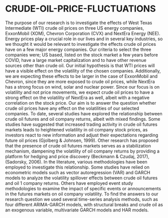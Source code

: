 # CRUDE-OIL-PRICE-FLUCTUATIONS
The purpose of our research is to investigate the effects of West Texas Intermediate (WTI) crude oil prices on three US energy companies, ExxonMobil (XOM), Chevron Corporation (CVX) and NextEra Energy (NEE).
Energy prices play a crucial role in our lives and in several key industries, so we thought it would be relevant to investigate the effects crude oil prices have on a few major energy companies. Our criteria to select the three companies were; US based, listed on the stock market a few years before COVID, have a large market capitalization and to have other revenue sources other than crude oil.
Our initial hypothesis is that WTI prices will have a visible effect on the volatility of the chosen companies. Additionally, we are expecting these effects to be larger in the case of ExxonMobil and Chevron, since they are more exposed to crude oil prices, while NextEra has a strong focus on wind, solar and nuclear power. Since our focus is on volatility and not price movements, we expect crude oil prices to have a strong effect on the volatility of NextEra as well, albeit with a negative correlation on the stock price.
Our aim is to answer the question whether crude oil prices have any effect on the volatilities of our selected companies.
To date, several studies have explored the relationship between crude oil futures and oil company returns, albeit with mixed findings. Some studies have suggested that increased trading activity in crude oil futures markets leads to heightened volatility in oil company stock prices, as investors react to new information and adjust their expectations regarding future oil prices (Gjolberg & Johnsen, 1999). Other research has proposed that the presence of crude oil futures markets serves as a stabilization mechanism, dampening the volatility of oil company returns by providing a platform for hedging and price discovery (Beckmann & Czudaj, 2017),(Sadorsky, 2006).
In the literature, various methodologies have been employed to investigate this relationship. Some studies have relied on econometric models such as vector autoregression (VAR) and GARCH models to analyze the volatility spillover effects between crude oil futures and oil
1
company returns. Others have employed event study methodologies to examine the impact of specific events or announcements in the futures markets on oil company volatility.
To find the answers to our research question we used several time-series analysis methods, such as four different ARIMA-GARCH models, with structural breaks and crude oil as an exogenous variable, multivariate GARCH models and HAR models.
